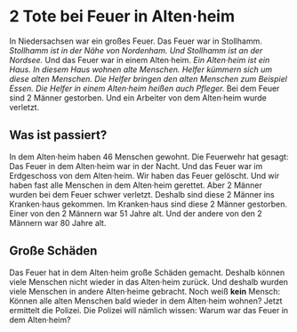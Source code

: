 # 2 Tote bei Feuer in Alten·heim

In Niedersachsen war ein großes Feuer. Das Feuer war in Stollhamm. 
*Stollhamm ist in der Nähe von Nordenham.* 
*Und Stollhamm ist an der Nordsee.* Und das Feuer war in einem Alten·heim. 
*Ein Alten·heim ist ein Haus.* 
*In diesem Haus wohnen alte Menschen.* 
*Helfer kümmern sich um diese alten Menschen.* 
*Die Helfer bringen den alten Menschen zum Beispiel Essen.* 
*Die Helfer in einem Alten·heim heißen auch Pfleger.* Bei dem Feuer sind 2 Männer gestorben. Und ein Arbeiter von dem Alten·heim wurde verletzt. 

## Was ist passiert?
In dem Alten·heim haben 46 Menschen gewohnt. Die Feuerwehr hat gesagt: Das Feuer in dem Alten·heim war in der Nacht. Und das Feuer war im Erdgeschoss von dem Alten·heim. Wir haben das Feuer gelöscht. Und wir haben fast alle Menschen in dem Alten·heim gerettet. Aber 2 Männer wurden bei dem Feuer schwer verletzt. Deshalb sind diese 2 Männer ins Kranken·haus gekommen. Im Kranken·haus sind diese 2 Männer gestorben. Einer von den 2 Männern war 51 Jahre alt. Und der andere von den 2 Männern war 80 Jahre alt. 

## Große Schäden
Das Feuer hat in dem Alten·heim große Schäden gemacht. Deshalb können viele Menschen nicht wieder in das Alten·heim zurück. Und deshalb wurden viele Menschen in andere Alten·heime gebracht. Noch weiß **kein** Mensch: Können alle alten Menschen bald wieder in dem Alten·heim wohnen? Jetzt ermittelt die Polizei. Die Polizei will nämlich wissen: Warum war das Feuer in dem Alten·heim? 
